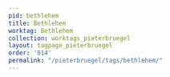 ```yaml
---
pid: bethlehem
title: Bethlehem
worktag: Bethlehem
collection: worktags_pieterbruegel
layout: tagpage_pieterbruegel
order: '014'
permalink: "/pieterbruegel/tags/bethlehem/"
---
```

